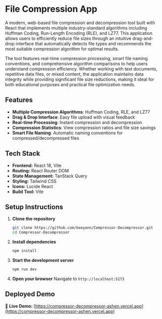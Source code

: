 # File Compression App

A modern, web-based file compression and decompression tool built with React that implements multiple industry-standard algorithms including Huffman Coding, Run-Length Encoding (RLE), and LZ77. This application allows users to efficiently reduce file sizes through an intuitive drag-and-drop interface that automatically detects file types and recommends the most suitable compression algorithm for optimal results.

The tool features real-time compression processing, smart file naming conventions, and comprehensive algorithm comparisons to help users understand compression efficiency. Whether working with text documents, repetitive data files, or mixed content, the application maintains data integrity while providing significant file size reductions, making it ideal for both educational purposes and practical file optimization needs.

## Features

- **Multiple Compression Algorithms**: Huffman Coding, RLE, and LZ77
- **Drag & Drop Interface**: Easy file upload with visual feedback
- **Real-time Processing**: Instant compression and decompression
- **Compression Statistics**: View compression ratios and file size savings
- **Smart File Naming**: Automatic naming conventions for compressed/decompressed files

## Tech Stack

- **Frontend:** React 18, Vite
- **Routing:** React Router DOM
- **State Management:** TanStack Query
- **Styling:** Tailwind CSS
- **Icons:** Lucide React
- **Build Tool:** Vite

## Setup Instructions

1. **Clone the repository**
   ```bash
   git clone https://github.com/keeyann/Compressor-Decompressor.git
   cd Compressor-Decompressor
   ```

2. **Install dependencies**
   ```bash
   npm install
   ```

3. **Start the development server**
   ```bash
   npm run dev
   ```

4. **Open your browser**
   Navigate to `http://localhost:5173`

## Deployed Demo

🔗 **Live Demo:** [https://compressor-decompressor-ashen.vercel.app](https://compressor-decompressor-ashen.vercel.app)
```